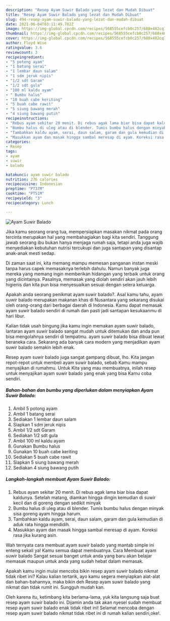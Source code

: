 ```yaml
---
description: "Resep Ayam Suwir Balado yang lezat dan Mudah Dibuat"
title: "Resep Ayam Suwir Balado yang lezat dan Mudah Dibuat"
slug: 494-resep-ayam-suwir-balado-yang-lezat-dan-mudah-dibuat
date: 2021-06-04T03:11:49.782Z
image: https://img-global.cpcdn.com/recipes/568555cefcb0c257/680x482cq70/ayam-suwir-balado-foto-resep-utama.jpg
thumbnail: https://img-global.cpcdn.com/recipes/568555cefcb0c257/680x482cq70/ayam-suwir-balado-foto-resep-utama.jpg
cover: https://img-global.cpcdn.com/recipes/568555cefcb0c257/680x482cq70/ayam-suwir-balado-foto-resep-utama.jpg
author: Floyd Wise
ratingvalue: 3.6
reviewcount: 3
recipeingredient:
- "5 potong ayam"
- "1 batang serai"
- "1 lembar daun salam"
- "1 sdm jeruk nipis"
- "1/2 sdt Garam"
- "1/2 sdt gula"
- "100 ml kaldu ayam"
- " Bumbu halus"
- "10 buah cabe keriting"
- "5 buah cabe rawit"
- "5 siung bawang merah"
- "4 siung bawang putih"
recipeinstructions:
- "Rebus ayam sekitar 20 menit. Di rebus agak lama biar bisa dapat kaldunya. Setelah matang, diamkan hingga dingin kemudian di suwir kecil dan di goreng dengan sedikit minyak"
- "Bumbu halus di uleg atau di blender. Tumis bumbu halus dengan minyak sisa goreng ayam hingga harum."
- "Tambahkan kaldu ayam, serai, daun salam, garam dan gula kemudian di aduk rata hingga mendidih."
- "Masukkan ayam dan masak hingga sambal meresap di ayam. Koreksi rasa jika kurang asin."
categories:
- Resep
tags:
- ayam
- suwir
- balado

katakunci: ayam suwir balado 
nutrition: 276 calories
recipecuisine: Indonesian
preptime: "PT37M"
cooktime: "PT51M"
recipeyield: "3"
recipecategory: Lunch

---
```



![Ayam Suwir Balado](https://img-global.cpcdn.com/recipes/568555cefcb0c257/680x482cq70/ayam-suwir-balado-foto-resep-utama.jpg)

Jika kamu seorang orang tua, mempersiapkan masakan nikmat pada orang tercinta merupakan hal yang membahagiakan bagi kita sendiri. Tanggung jawab seorang ibu bukan hanya menjaga rumah saja, tetapi anda juga wajib menyediakan kebutuhan nutrisi tercukupi dan juga santapan yang disantap anak-anak mesti sedap.

Di zaman  saat ini, kita memang mampu memesan panganan instan meski tanpa harus capek memasaknya terlebih dahulu. Namun banyak juga mereka yang memang ingin memberikan hidangan yang terbaik untuk orang yang dicintainya. Pasalnya, memasak yang diolah sendiri akan jauh lebih higienis dan kita pun bisa menyesuaikan sesuai dengan selera keluarga. 



Apakah anda seorang penikmat ayam suwir balado?. Asal kamu tahu, ayam suwir balado merupakan makanan khas di Nusantara yang sekarang disukai oleh orang-orang dari berbagai daerah di Indonesia. Kamu dapat memasak ayam suwir balado sendiri di rumah dan pasti jadi santapan kesukaanmu di hari libur.

Kalian tidak usah bingung jika kamu ingin memakan ayam suwir balado, lantaran ayam suwir balado sangat mudah untuk ditemukan dan anda pun bisa mengolahnya sendiri di tempatmu. ayam suwir balado bisa dibuat lewat beraneka cara. Sekarang ada banyak cara modern yang menjadikan ayam suwir balado semakin lebih enak.

Resep ayam suwir balado juga sangat gampang dibuat, lho. Kita jangan repot-repot untuk membeli ayam suwir balado, sebab Kamu mampu menyajikan di rumahmu. Untuk Kita yang mau membuatnya, inilah resep untuk menyajikan ayam suwir balado yang enak yang bisa Kamu coba sendiri.

<!--inarticleads1-->

##### Bahan-bahan dan bumbu yang diperlukan dalam menyiapkan Ayam Suwir Balado:

1. Ambil 5 potong ayam
1. Ambil 1 batang serai
1. Sediakan 1 lembar daun salam
1. Siapkan 1 sdm jeruk nipis
1. Ambil 1/2 sdt Garam
1. Sediakan 1/2 sdt gula
1. Ambil 100 ml kaldu ayam
1. Gunakan  Bumbu halus
1. Gunakan 10 buah cabe keriting
1. Sediakan 5 buah cabe rawit
1. Siapkan 5 siung bawang merah
1. Sediakan 4 siung bawang putih




<!--inarticleads2-->

##### Langkah-langkah membuat Ayam Suwir Balado:

1. Rebus ayam sekitar 20 menit. Di rebus agak lama biar bisa dapat kaldunya. Setelah matang, diamkan hingga dingin kemudian di suwir kecil dan di goreng dengan sedikit minyak
1. Bumbu halus di uleg atau di blender. Tumis bumbu halus dengan minyak sisa goreng ayam hingga harum.
1. Tambahkan kaldu ayam, serai, daun salam, garam dan gula kemudian di aduk rata hingga mendidih.
1. Masukkan ayam dan masak hingga sambal meresap di ayam. Koreksi rasa jika kurang asin.




Wah ternyata cara membuat ayam suwir balado yang mantab simple ini enteng sekali ya! Kamu semua dapat membuatnya. Cara Membuat ayam suwir balado Sangat sesuai banget untuk anda yang baru akan belajar memasak maupun untuk anda yang sudah hebat dalam memasak.

Apakah kamu ingin mulai mencoba bikin resep ayam suwir balado nikmat tidak ribet ini? Kalau kalian tertarik, ayo kamu segera menyiapkan alat-alat dan bahan-bahannya, maka bikin deh Resep ayam suwir balado yang nikmat dan tidak rumit ini. Sungguh mudah kan. 

Oleh karena itu, ketimbang kita berlama-lama, yuk kita langsung saja buat resep ayam suwir balado ini. Dijamin anda tak akan nyesel sudah membuat resep ayam suwir balado enak tidak ribet ini! Selamat mencoba dengan resep ayam suwir balado nikmat tidak ribet ini di rumah kalian sendiri,oke!.

